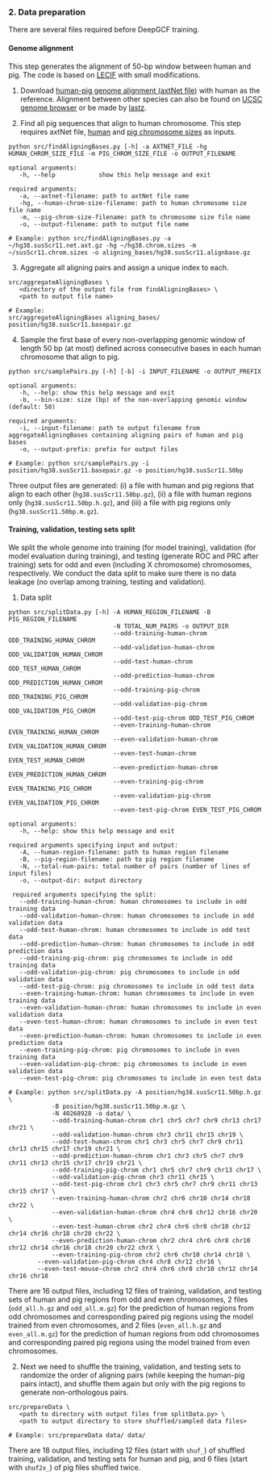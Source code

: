 ### 2. Data preparation

There are several files required before DeepGCF training.

#### Genome alignment

This step generates the alignment of 50-bp window between human and pig. The code is based on [LECIF](https://github.com/ernstlab/LECIF) with small modifications.

1.  Download [human-pig genome alignment (axtNet file)](https://hgdownload.soe.ucsc.edu/goldenPath/hg38/vsSusScr11/) with human as the reference. Alignment between other species can also be found on [UCSC genome browser](https://hgdownload.soe.ucsc.edu/downloads.html) or be made by [lastz](https://github.com/lastz/lastz).

2.  Find all pig sequences that align to human chromosome. This step requires axtNet file, [human](https://hgdownload.soe.ucsc.edu/goldenPath/hg38/bigZips/hg38.chrom.sizes) and [pig chromosome sizes](https://hgdownload.soe.ucsc.edu/goldenPath/susScr11/bigZips/susScr11.chrom.sizes) as inputs.

```         
python src/findAligningBases.py [-h] -a AXTNET_FILE -hg HUMAN_CHROM_SIZE_FILE -m PIG_CHROM_SIZE_FILE -o OUTPUT_FILENAME

optional arguments:
   -h, --help            show this help message and exit

required arguments:
   -a, --axtnet-filename: path to axtNet file name
   -hg, --human-chrom-size-filename: path to human chromosome size file name
   -m, --pig-chrom-size-filename: path to chromosome size file name
   -o, --output-filename: path to output file name

# Example: python src/findAligningBases.py -a ~/hg38.susScr11.net.axt.gz -hg ~/hg38.chrom.sizes -m ~/susScr11.chrom.sizes -o aligning_bases/hg38.susScr11.alignbase.gz
```

3.  Aggregate all aligning pairs and assign a unique index to each.

```         
src/aggregateAligningBases \
   <directory of the output file from findAligningBases> \
   <path to output file name> 
 
# Example:
src/aggregateAligningBases aligning_bases/ position/hg38.susScr11.basepair.gz
```

4.  Sample the first base of every non-overlapping genomic window of length 50 bp (at most) defined across consecutive bases in each human chromosome that align to pig.

```         
python src/samplePairs.py [-h] [-b] -i INPUT_FILENAME -o OUTPUT_PREFIX
 
optional arguments:
   -h, --help: show this help message and exit
   -b, --bin-size: size (bp) of the non-overlapping genomic window (default: 50)
 
required arguments:
   -i, --input-filename: path to output filename from aggregateAligningBases containing aligning pairs of human and pig bases
   -o, --output-prefix: prefix for output files
 
# Example: python src/samplePairs.py -i position/hg38.susScr11.basepair.gz -o position/hg38.susScr11.50bp
```

Three output files are generated: (i) a file with human and pig regions that align to each other (`hg38.susScr11.50bp.gz`), (ii) a file with human regions only (`hg38.susScr11.50bp.h.gz`), and (iii) a file with pig regions only (`hg38.susScr11.50bp.m.gz`).

#### Training, validation, testing sets split
We split the whole genome into training (for model training), validation (for model evaluation during training), and testing (generate ROC and PRC after training) sets for odd and even (including X chromosome) chromosomes, respectively. We conduct the data split to make sure there is no data leakage (no overlap among training, testing and validation).

1. Data split
```
python src/splitData.py [-h] -A HUMAN_REGION_FILENAME -B PIG_REGION_FILENAME 
                             -N TOTAL_NUM_PAIRS -o OUTPUT_DIR
                             --odd-training-human-chrom ODD_TRAINING_HUMAN_CHROM
                             --odd-validation-human-chrom ODD_VALIDATION_HUMAN_CHROM
                             --odd-test-human-chrom ODD_TEST_HUMAN_CHROM
                             --odd-prediction-human-chrom ODD_PREDICTION_HUMAN_CHROM
                             --odd-training-pig-chrom ODD_TRAINING_PIG_CHROM
                             --odd-validation-pig-chrom ODD_VALIDATION_PIG_CHROM
                             --odd-test-pig-chrom ODD_TEST_PIG_CHROM
                             --even-training-human-chrom EVEN_TRAINING_HUMAN_CHROM
                             --even-validation-human-chrom EVEN_VALIDATION_HUMAN_CHROM
                             --even-test-human-chrom EVEN_TEST_HUMAN_CHROM
                             --even-prediction-human-chrom EVEN_PREDICTION_HUMAN_CHROM
                             --even-training-pig-chrom EVEN_TRAINING_PIG_CHROM
                             --even-validation-pig-chrom EVEN_VALIDATION_PIG_CHROM
                             --even-test-pig-chrom EVEN_TEST_PIG_CHROM

optional arguments:
   -h, --help: show this help message and exit
 
required arguments specifying input and output:
   -A, --human-region-filename: path to human region filename
   -B, --pig-region-filename: path to pig region filename
   -N, --total-num-pairs: total number of pairs (number of lines of input files)
   -o, --output-dir: output directory
 
 required arguments specifying the split:
   --odd-training-human-chrom: human chromosomes to include in odd training data
   --odd-validation-human-chrom: human chromosomes to include in odd validation data
   --odd-test-human-chrom: human chromosomes to include in odd test data
   --odd-prediction-human-chrom: human chromosomes to include in odd prediction data
   --odd-training-pig-chrom: pig chromosomes to include in odd training data
   --odd-validation-pig-chrom: pig chromosomes to include in odd validation data
   --odd-test-pig-chrom: pig chromosomes to include in odd test data
   --even-training-human-chrom: human chromosomes to include in even training data
   --even-validation-human-chrom: human chromosomes to include in even validation data
   --even-test-human-chrom: human chromosomes to include in even test data
   --even-prediction-human-chrom: human chromosomes to include in even prediction data
   --even-training-pig-chrom: pig chromosomes to include in even training data
   --even-validation-pig-chrom: pig chromosomes to include in even validation data
   --even-test-pig-chrom: pig chromosomes to include in even test data
 
# Example: python src/splitData.py -A position/hg38.susScr11.50bp.h.gz \
            -B position/hg38.susScr11.50bp.m.gz \
            -N 40268928 -o data/ \
            --odd-training-human-chrom chr1 chr5 chr7 chr9 chr13 chr17 chr21 \
       	    --odd-validation-human-chrom chr3 chr11 chr15 chr19 \
       	    --odd-test-human-chrom chr1 chr3 chr5 chr7 chr9 chr11 chr13 chr15 chr17 chr19 chr21 \
       	    --odd-prediction-human-chrom chr1 chr3 chr5 chr7 chr9 chr11 chr13 chr15 chr17 chr19 chr21 \
       	    --odd-training-pig-chrom chr1 chr5 chr7 chr9 chr13 chr17 \
       	    --odd-validation-pig-chrom chr3 chr11 chr15 \
       	    --odd-test-pig-chrom chr1 chr3 chr5 chr7 chr9 chr11 chr13 chr15 chr17 \
       	    --even-training-human-chrom chr2 chr6 chr10 chr14 chr18 chr22 \
       	    --even-validation-human-chrom chr4 chr8 chr12 chr16 chr20 \
       	    --even-test-human-chrom chr2 chr4 chr6 chr8 chr10 chr12 chr14 chr16 chr18 chr20 chr22 \
       	    --even-prediction-human-chrom chr2 chr4 chr6 chr8 chr10 chr12 chr14 chr16 chr18 chr20 chr22 chrX \
       	    --even-training-pig-chrom chr2 chr6 chr10 chr14 chr18 \
	    --even-validation-pig-chrom chr4 chr8 chr12 chr16 \
	    --even-test-mouse-chrom chr2 chr4 chr6 chr8 chr10 chr12 chr14 chr16 chr18
```
There are 16 output files, including 12 files of training, validation, and testing sets of human and pig regions from odd and even chromosomes, 2 files (`odd_all.h.gz` and `odd_all.m.gz`) for the prediction of human regions from odd chromosomes and corresponding paired pig regions using the model trained from even chromosomes, and 2 files (`even_all.h.gz` and `even_all.m.gz`) for the prediction of human regions from odd chromosomes and corresponding paired pig regions using the model trained from even chromosomes.

2. Next we need to shuffle the training, validation, and testing sets to randomize the order of aligning pairs (while keeping the human-pig pairs intact), and shuffle them again but only with the pig regions to generate non-orthologous pairs.
```
src/prepareData \
   <path to directory with output files from splitData.py> \
   <path to output directory to store shuffled/sampled data files>			
   
# Example: src/prepareData data/ data/
```
There are 18 output files, including 12 files (start with `shuf_`) of shuffled training, validation, and testing sets for human and pig, and 6 files (start with `shuf2x_`) of pig files shuffled twice.




